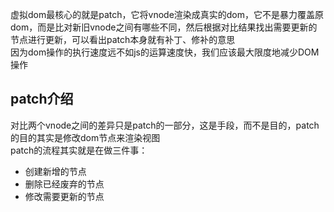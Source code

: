 虚拟dom最核心的就是patch，它将vnode渲染成真实的dom，它不是暴力覆盖原dom，而是比对新旧vnode之间有哪些不同，然后根据对比结果找出需要更新的节点进行更新，可以看出patch本身就有补丁、修补的意思  
因为dom操作的执行速度远不如js的运算速度快，我们应该最大限度地减少DOM操作
## patch介绍
对比两个vnode之间的差异只是patch的一部分，这是手段，而不是目的，patch的目的其实是修改dom节点来渲染视图  
patch的流程其实就是在做三件事：
* 创建新增的节点
* 删除已经废弃的节点
* 修改需要更新的节点

